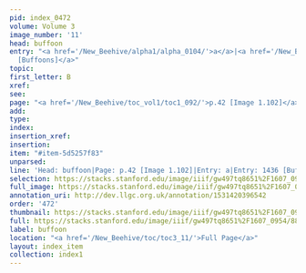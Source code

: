 ```yaml
---
pid: index_0472
volume: Volume 3
image_number: '11'
head: buffoon
entry: "<a href='/New_Beehive/alpha1/alpha_0104/'>a</a>|<a href='/New_Beehive/toc/toc2_281/'>1436
  [Buffoons]</a>"
topic: 
first_letter: B
xref: 
see: 
page: "<a href='/New_Beehive/toc_vol1/toc1_092/'>p.42 [Image 1.102]</a>"
add: 
type: 
index: 
insertion_xref: 
insertion: 
item: "#item-5d5257f83"
unparsed: 
line: 'Head: buffoon|Page: p.42 [Image 1.102]|Entry: a|Entry: 1436 [Buffoons]|#item-5d5257f83'
selection: https://stacks.stanford.edu/image/iiif/gw497tq8651%2F1607_0954/885,568,685,118/full/0/default.jpg
full_image: https://stacks.stanford.edu/image/iiif/gw497tq8651%2F1607_0954/full/full/0/default.jpg
annotation_uri: http://dev.llgc.org.uk/annotation/1531420396542
order: '472'
thumbnail: https://stacks.stanford.edu/image/iiif/gw497tq8651%2F1607_0954/885,568,685,118/150,/0/default.jpg
full: https://stacks.stanford.edu/image/iiif/gw497tq8651%2F1607_0954/885,568,685,118/full/0/default.jpg
label: buffoon
location: "<a href='/New_Beehive/toc/toc3_11/'>Full Page</a>"
layout: index_item
collection: index1
---
```

